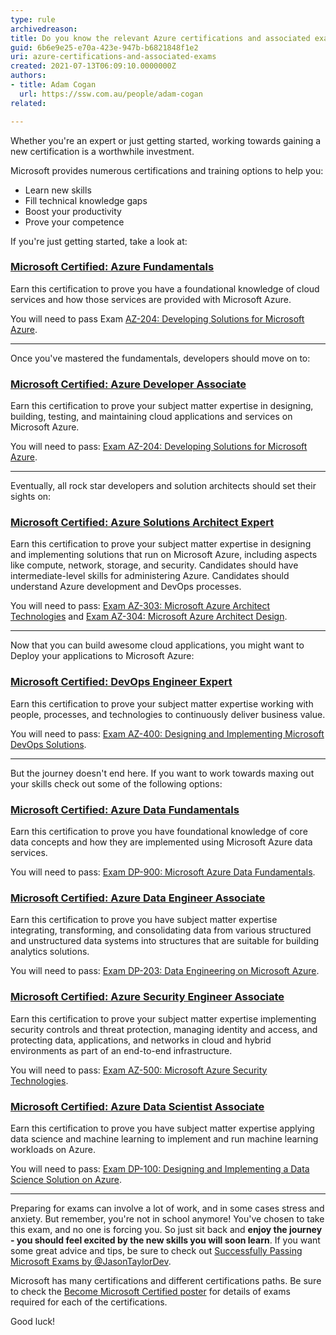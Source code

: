 ```yaml
---
type: rule
archivedreason:
title: Do you know the relevant Azure certifications and associated exams?
guid: 6b6e9e25-e70a-423e-947b-b6821848f1e2
uri: azure-certifications-and-associated-exams
created: 2021-07-13T06:09:10.0000000Z
authors:
- title: Adam Cogan
  url: https://ssw.com.au/people/adam-cogan
related:

---
```


Whether you're an expert or just getting started, working towards gaining a new certification is a worthwhile investment.
 
Microsoft provides numerous certifications and training options to help you:
- Learn new skills
- Fill technical knowledge gaps
- Boost your productivity
- Prove your competence

<!--endintro-->

If you're just getting started,  take a look at:

### [Microsoft Certified: Azure Fundamentals](https://docs.microsoft.com/en-us/learn/certifications/azure-fundamentals/)

Earn this certification to prove you have a foundational knowledge of cloud services and how those services are provided with Microsoft Azure.

You will need to pass Exam [AZ-204: Developing Solutions for Microsoft Azure](https://docs.microsoft.com/en-us/learn/certifications/exams/az-900).

---

Once you've mastered the fundamentals, developers should move on to:

### [Microsoft Certified: Azure Developer Associate](https://docs.microsoft.com/en-us/learn/certifications/azure-developer/)

Earn this certification to prove your subject matter expertise in designing, building, testing, and maintaining cloud applications and services on Microsoft Azure.

You will need to pass: [Exam AZ-204: Developing Solutions for Microsoft Azure](https://docs.microsoft.com/en-us/learn/certifications/exams/az-204).

---

Eventually, all rock star developers and solution architects should set their sights on:

### [Microsoft Certified: Azure Solutions Architect Expert](https://docs.microsoft.com/en-us/learn/certifications/azure-solutions-architect/)

Earn this certification to prove your subject matter expertise in designing and implementing solutions that run on Microsoft Azure, including aspects like compute, network, storage, and security. Candidates should have intermediate-level skills for administering Azure. Candidates should understand Azure development and DevOps processes.

You will need to pass: [Exam AZ-303: Microsoft Azure Architect Technologies](https://docs.microsoft.com/en-us/learn/certifications/exams/az-303) and [Exam AZ-304: Microsoft Azure Architect Design](https://docs.microsoft.com/en-us/learn/certifications/exams/az-304).

---

Now that you can build awesome cloud applications, you might want to Deploy your applications to Microsoft Azure:
 
### [Microsoft Certified: DevOps Engineer Expert](https://docs.microsoft.com/en-us/learn/certifications/devops-engineer/)

Earn this certification to prove your subject matter expertise working with people, processes, and technologies to continuously deliver business value.

You will need to pass: [Exam AZ-400: Designing and Implementing Microsoft DevOps Solutions](https://docs.microsoft.com/en-us/learn/certifications/exams/az-400).

---

But the journey doesn't end here. If you want to work towards maxing out your skills check out some of the following options:
 
### [Microsoft Certified: Azure Data Fundamentals](https://docs.microsoft.com/en-us/learn/certifications/azure-data-fundamentals/)

Earn this certification to prove you have foundational knowledge of core data concepts and how they are implemented using Microsoft Azure data services.

You will need to pass: [Exam DP-900: Microsoft Azure Data Fundamentals](https://docs.microsoft.com/en-us/learn/certifications/exams/dp-900).

### [Microsoft Certified: Azure Data Engineer Associate](https://docs.microsoft.com/en-us/learn/certifications/azure-data-engineer/)

Earn this certification to prove you have subject matter expertise integrating, transforming, and consolidating data from various structured and unstructured data systems into structures that are suitable for building analytics solutions.

You will need to pass: [Exam DP-203: Data Engineering on Microsoft Azure](https://docs.microsoft.com/en-us/learn/certifications/exams/dp-203).

### [Microsoft Certified: Azure Security Engineer Associate](https://docs.microsoft.com/en-us/learn/certifications/azure-security-engineer/)

Earn this certification to prove your subject matter expertise implementing security controls and threat protection, managing identity and access, and protecting data, applications, and networks in cloud and hybrid environments as part of an end-to-end infrastructure.

You will need to pass: [Exam AZ-500: Microsoft Azure Security Technologies](https://docs.microsoft.com/en-us/learn/certifications/exams/az-500).

### [Microsoft Certified: Azure Data Scientist Associate](https://docs.microsoft.com/en-gb/learn/certifications/azure-data-scientist/?wt.mc_id=partnercenter_dataanalytics_webandportal_ocp)

Earn this certification to prove you have subject matter expertise applying data science and machine learning to implement and run machine learning workloads on Azure.

You will need to pass: [Exam DP-100: Designing and Implementing a Data Science Solution on Azure](https://docs.microsoft.com/en-gb/learn/certifications/exams/dp-100).

---

Preparing for exams can involve a lot of work, and in some cases stress and anxiety. But remember, you're not in school anymore! You've chosen to take this exam, and no one is forcing you. So just sit back and **enjoy the journey - you should feel excited by the new skills you will soon learn**. If you want some great advice and tips, be sure to check out [Successfully Passing Microsoft Exams by @JasonTaylorDev](https://jasontaylor.dev/successfully-passing-microsoft-exams/).
 
Microsoft has many certifications and different certifications paths. Be sure to check the [Become Microsoft Certified poster](https://aka.ms/traincertposter) for details of exams required for each of the certifications.

Good luck!
